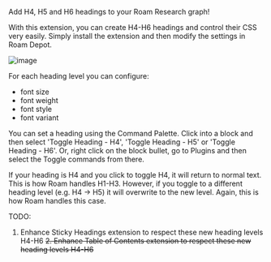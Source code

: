 Add H4, H5 and H6 headings to your Roam Research graph!

With this extension, you can create H4-H6 headings and control their CSS very easily. Simply install the extension and then modify the settings in Roam Depot.

![image](https://user-images.githubusercontent.com/6857790/214956832-d2711867-ab73-4af0-9e29-074eaf0b3ac8.png)

For each heading level you can configure:
- font size
- font weight
- font style
- font variant

You can set a heading using the Command Palette. Click into a block and then select 'Toggle Heading - H4', 'Toggle Heading - H5' or 'Toggle Heading - H6'. 
Or, right click on the block bullet, go to Plugins and then select the Toggle commands from there.

If your heading is H4 and you click to toggle H4, it will return to normal text. This is how Roam handles H1-H3. However, if you toggle to a different heading level (e.g. H4 -> H5) it will overwrite to the new level. Again, this is how Roam handles this case.

TODO:
1. Enhance Sticky Headings extension to respect these new heading levels H4-H6
~~2. Enhance Table of Contents extension to respect these new heading levels H4-H6~~
